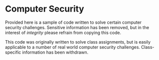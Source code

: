 # Computer Security

Provided here is a sample of code written to solve certain computer security challenges. Sensitive information has been removed, but in the interest of _integrity_ please refrain from copying this code.

This code was originally written to solve class assignments, but is easily applicable to a number of real world computer security challenges. Class-specific information has been withdrawn.
